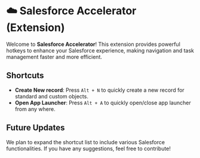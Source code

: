 # ☁️ Salesforce Accelerator (Extension)

Welcome to **Salesforce Accelerator**! This extension provides powerful hotkeys to enhance your Salesforce experience, making navigation and task management faster and more efficient.

## Shortcuts

- **Create New record**: Press `Alt + N` to quickly create a new record for standard and custom objects.
- **Open App Launcher**: Press `Alt + A` to quickly open/close app launcher from any where.

## Future Updates

We plan to expand the shortcut list to include various Salesforce functionalities. If you have any suggestions, feel free to contribute!
